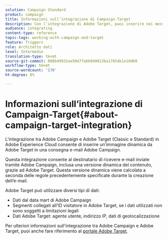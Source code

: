 ```yaml
---
solution: Campaign Standard
product: campaign
title: Informazioni sull’integrazione di Campaign-Target
description: Con l’integrazione di Adobe Target, puoi inserire nei messaggi Adobe Campaign immagini dinamiche generate da Adobe Target.
audience: integrating
content-type: reference
topic-tags: working-with-campaign-and-target
feature: Triggers
role: Architetto dati
level: Intermedio
translation-type: tm+mt
source-git-commit: 088b49931ee5047fa6b949813ba17654b1e10d60
workflow-type: tm+mt
source-wordcount: '170'
ht-degree: 8%

---
```



# Informazioni sull’integrazione di Campaign-Target{#about-campaign-target-integration}

L’integrazione tra Adobe Campaign e Adobe Target (Classic e Standard) in Adobe Experience Cloud consente di inserire un’immagine dinamica da Adobe Target in una consegna e-mail Adobe Campaign.

Questa integrazione consente al destinatario di ricevere e-mail inviate tramite Adobe Campaign, inclusa una versione dinamica del contenuto, grazie ad Adobe Target. Questa versione dinamica viene calcolata a seconda delle regole precedentemente specificate durante la creazione dell’e-mail.

Adobe Target può utilizzare diversi tipi di dati:

* Dati dal data mart di Adobe Campaign
* Segmenti collegati all’ID visitatore in Adobe Target, se i dati utilizzati non sono soggetti a limitazioni legali
* Dati Adobe Target: agente utente, indirizzo IP, dati di geolocalizzazione

Per ulteriori informazioni sull&#39;integrazione tra Adobe Campaign e Adobe Target, puoi anche fare riferimento al [portale Adobe Target](https://docs.adobe.com/content/help/it-IT/target/using/integrate/campaign-and-target.html).
